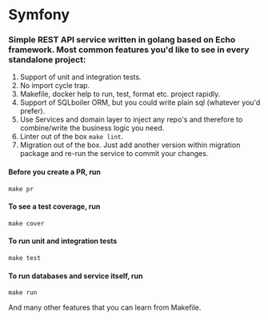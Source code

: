 # Symfony

### Simple REST API service written in golang based on Echo framework. Most common features you'd like to see in every standalone project:
1. Support of unit and integration tests.
2. No import cycle trap.
3. Makefile, docker help to run, test, format etc. project rapidly.
4. Support of SQLboiler ORM, but you could write plain sql (whatever you'd prefer).
5. Use Services and domain layer to inject any repo's and therefore to combine/write the business logic you need.
6. Linter out of the box `make lint`.
7. Migration out of the box. Just add another version within migration package and re-run the service to commit your changes. 

#### Before you create a PR, run 
`make pr`

#### To see a test coverage, run
`make cover`

#### To run unit and integration tests
`make test`

#### To run databases and service itself, run
`make run`

And many other features that you can learn from Makefile.
